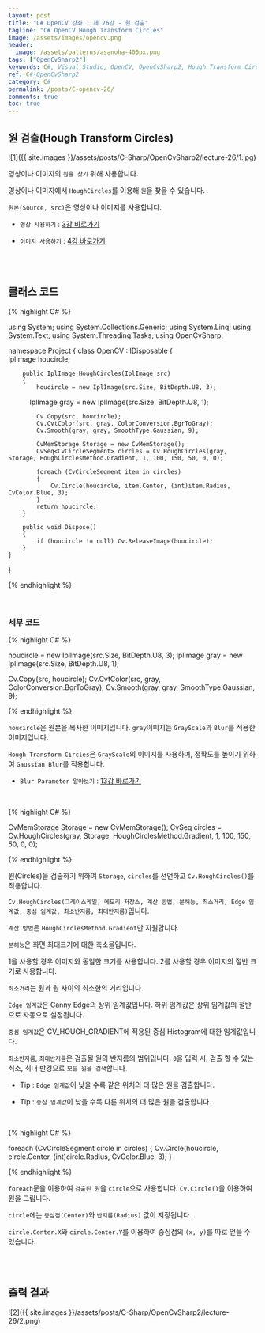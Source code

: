 ```yaml
---
layout: post
title: "C# OpenCV 강좌 : 제 26강 - 원 검출"
tagline: "C# OpenCV Hough Transform Circles"
image: /assets/images/opencv.png
header:
  image: /assets/patterns/asanoha-400px.png
tags: ["OpenCvSharp2"]
keywords: C#, Visual Studio, OpenCV, OpenCvSharp2, Hough Transform Circles
ref: C#-OpenCvSharp2
category: C#
permalink: /posts/C-opencv-26/
comments: true
toc: true
---
```


## 원 검출(Hough Transform Circles) ##

![1]({{ site.images }}/assets/posts/C-Sharp/OpenCvSharp2/lecture-26/1.jpg)

영상이나 이미지의 `원을 찾기` 위해 사용합니다.

영상이나 이미지에서 `HoughCircles`를 이용해 `원`을 찾을 수 있습니다.

`원본(Source, src)`은 영상이나 이미지를 사용합니다.

- `영상 사용하기` : [3강 바로가기][3강]

- `이미지 사용하기` : [4강 바로가기][4강]

<br>
<br>

## 클래스 코드

{% highlight C# %}

using System;
using System.Collections.Generic;
using System.Linq;
using System.Text;
using System.Threading.Tasks;
using OpenCvSharp;

namespace Project
{
    class OpenCV : IDisposable
    {  
        IplImage houcircle;
        
        public IplImage HoughCircles(IplImage src)
        {
            houcircle = new IplImage(src.Size, BitDepth.U8, 3);
            IplImage gray = new IplImage(src.Size, BitDepth.U8, 1);

            Cv.Copy(src, houcircle);
            Cv.CvtColor(src, gray, ColorConversion.BgrToGray);
            Cv.Smooth(gray, gray, SmoothType.Gaussian, 9);

            CvMemStorage Storage = new CvMemStorage();
            CvSeq<CvCircleSegment> circles = Cv.HoughCircles(gray, Storage, HoughCirclesMethod.Gradient, 1, 100, 150, 50, 0, 0);

            foreach (CvCircleSegment item in circles)
            {
                Cv.Circle(houcircle, item.Center, (int)item.Radius, CvColor.Blue, 3);
            }
            return houcircle;
        }
                  
        public void Dispose()
        {
            if (houcircle != null) Cv.ReleaseImage(houcircle);
        }
    }
}

{% endhighlight %}

<br>

### 세부 코드

{% highlight C# %}

houcircle = new IplImage(src.Size, BitDepth.U8, 3);
IplImage gray = new IplImage(src.Size, BitDepth.U8, 1);

Cv.Copy(src, houcircle);
Cv.CvtColor(src, gray, ColorConversion.BgrToGray);
Cv.Smooth(gray, gray, SmoothType.Gaussian, 9);

{% endhighlight %}

`houcircle`은 원본을 복사한 이미지입니다. `gray`이미지는 `GrayScale`과 `Blur`를 적용한 이미지입니다.

`Hough Transform Circles`은 `GrayScale`의 이미지를 사용하며, 정확도를 높이기 위하여 `Gaussian Blur`를 적용합니다.

- `Blur Parameter 알아보기` : [13강 바로가기][13강]

<br>

{% highlight C# %}

CvMemStorage Storage = new CvMemStorage();
CvSeq<CvCircleSegment> circles = Cv.HoughCircles(gray, Storage, HoughCirclesMethod.Gradient, 1, 100, 150, 50, 0, 0);

{% endhighlight %}

원(Circles)을 검출하기 위하여 `Storage`, `circles`를 선언하고 `Cv.HoughCircles()`를 적용합니다. 

`Cv.HoughCircles(그레이스케일, 메모리 저장소, 계산 방법, 분해능, 최소거리, Edge 임계값, 중심 임계값, 최소반지름, 최대반지름)`입니다. 

`계산 방법`은 `HoughCirclesMethod.Gradient`만 지원합니다.

`분해능`은 화면 최대크기에 대한 축소율입니다.

1을 사용할 경우 이미지와 동일한 크기를 사용합니다. 2를 사용할 경우 이미지의 절반 크기로 사용합니다.  

`최소거리`는 원과 원 사이의 최소한의 거리입니다.

`Edge 임계값`은 Canny Edge의 상위 임계값입니다. 하위 임계값은 상위 임계값의 절반으로 자동으로 설정됩니다.

`중심 임계값`은 CV_HOUGH_GRADIENT에 적용된 중심 Histogram에 대한 임계값입니다.

`최소반지름`, `최대반지름`은 검출될 원의 반지름의 범위입니다. `0`을 입력 시, 검출 할 수 있는 최소, 최대 반경으로 `모든 원을 검색`합니다.

- Tip : `Edge 임계값`이 낮을 수록 같은 위치의 더 많은 원을 검출합니다.

- Tip : `중심 임계값`이 낮을 수록 다른 위치의 더 많은 원을 검출합니다.

<br>

{% highlight C# %}

foreach (CvCircleSegment circle in circles)
{
    Cv.Circle(houcircle, circle.Center, (int)circle.Radius, CvColor.Blue, 3);
}

{% endhighlight %}

`foreach`문을 이용하여 `검출된 원`을 `circle`으로 사용합니다. `Cv.Circle()`을 이용하여 원을 그립니다.

`circle`에는 `중심점(Center)`와 `반지름(Radius)` 값이 저장됩니다.

`circle.Center.X`와  `circle.Center.Y`를 이용하여 중심점의 `(x, y)`를 따로 얻을 수 있습니다.

<br>
<br>

## 출력 결과

![2]({{ site.images }}/assets/posts/C-Sharp/OpenCvSharp2/lecture-26/2.png)

[3강]: https://076923.github.io/posts/C-opencv-3/
[4강]: https://076923.github.io/posts/C-opencv-4/
[13강]:https://076923.github.io/posts/C-opencv-13/
